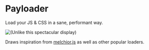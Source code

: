 Payloader
=========

Load your JS & CSS in a sane, performant way.

![(Unlike this spectacular display)](http://i.imgur.com/LxNY3sx.jpg)

Draws inspiration from [melchior.js](http://labs.voronianski.com/melchior.js/) as well as other popular loaders.